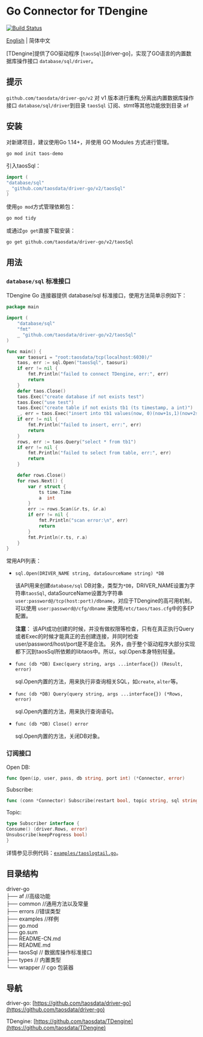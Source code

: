 # Go Connector for TDengine

[![Build Status](https://cloud.drone.io/api/badges/taosdata/driver-go/status.svg)](https://cloud.drone.io/taosdata/driver-go)

[English](README.md) | 简体中文

[TDengine]提供了GO驱动程序 [`taosSql`][driver-go]，实现了GO语言的内置数据库操作接口 `database/sql/driver`。

## 提示

`github.com/taosdata/driver-go/v2` 对 v1 版本进行重构,分离出内置数据库操作接口 `database/sql/driver`到目录 `taosSql` 订阅、stmt等其他功能放到目录 `af`

## 安装

对新建项目，建议使用Go 1.14+，并使用 GO Modules 方式进行管理。

```sh
go mod init taos-demo
```

引入taosSql：

```go
import (
"database/sql"
_ "github.com/taosdata/driver-go/v2/taosSql"
)
```

使用`go mod`方式管理依赖包：

```sh
go mod tidy
```

或通过`go get`直接下载安装：

```sh
go get github.com/taosdata/driver-go/v2/taosSql
```

## 用法

### `database/sql` 标准接口

TDengine Go 连接器提供 database/sql 标准接口，使用方法简单示例如下：

```go
package main

import (
	"database/sql"
	"fmt"
	_ "github.com/taosdata/driver-go/v2/taosSql"
)

func main() {
	var taosuri = "root:taosdata/tcp(localhost:6030)/"
	taos, err := sql.Open("taosSql", taosuri)
	if err != nil {
		fmt.Println("failed to connect TDengine, err:", err)
		return
	}
	defer taos.Close()
	taos.Exec("create database if not exists test")
	taos.Exec("use test")
	taos.Exec("create table if not exists tb1 (ts timestamp, a int)")
	_, err = taos.Exec("insert into tb1 values(now, 0)(now+1s,1)(now+2s,2)(now+3s,3)")
	if err != nil {
		fmt.Println("failed to insert, err:", err)
		return
	}
	rows, err := taos.Query("select * from tb1")
	if err != nil {
		fmt.Println("failed to select from table, err:", err)
		return
	}

	defer rows.Close()
	for rows.Next() {
		var r struct {
			ts time.Time
			a  int
		}
		err := rows.Scan(&r.ts, &r.a)
		if err != nil {
			fmt.Println("scan error:\n", err)
			return
		}
		fmt.Println(r.ts, r.a)
	}
}
```

常用API列表：

- `sql.Open(DRIVER_NAME string, dataSourceName string) *DB`

  该API用来创建`database/sql` DB对象，类型为`*DB`，DRIVER_NAME设置为字符串`taosSql`,
  dataSourceName设置为字符串`user:password@/tcp(host:port)/dbname`，对应于TDengine的高可用机制，可以使用 `user:password@/cfg/dbname`
  来使用`/etc/taos/taos.cfg`中的多EP配置。

  **注意**： 该API成功创建的时候，并没有做权限等检查，只有在真正执行Query或者Exec的时候才能真正的去创建连接，并同时检查user/password/host/port是不是合法。
  另外，由于整个驱动程序大部分实现都下沉到taosSql所依赖的libtaos中。所以，sql.Open本身特别轻量。

- `func (db *DB) Exec(query string, args ...interface{}) (Result, error)`

  sql.Open内置的方法，用来执行非查询相关SQL，如`create`, `alter`等。

- `func (db *DB) Query(query string, args ...interface{}) (*Rows, error)`

  sql.Open内置的方法，用来执行查询语句。

- `func (db *DB) Close() error`

  sql.Open内置的方法，关闭DB对象。

### 订阅接口

Open DB:

```go
func Open(ip, user, pass, db string, port int) (*Connector, error)
```

Subscribe:

```go
func (conn *Connector) Subscribe(restart bool, topic string, sql string, interval time.Duration) (Subscriber, error)
```

Topic:

```go
type Subscriber interface {
Consume() (driver.Rows, error)
Unsubscribe(keepProgress bool)
}
```

详情参见示例代码：[`examples/taoslogtail.go`](examples/taoslogtail/taoslogtail.go)。

## 目录结构

driver-go  
├── af //高级功能  
├── common //通用方法以及常量  
├── errors //错误类型  
├── examples //样例  
├── go.mod    
├── go.sum  
├── README-CN.md  
├── README.md  
├── taosSql // 数据库操作标准接口  
├── types // 内置类型  
└── wrapper // cgo 包装器

## 导航

driver-go: [https://github.com/taosdata/driver-go](https://github.com/taosdata/driver-go)

TDengine: [https://github.com/taosdata/TDengine](https://github.com/taosdata/TDengine)